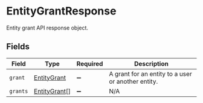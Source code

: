 # EntityGrantResponse

Entity grant API response object.


## Fields

| Field                                               | Type                                                | Required                                            | Description                                         |
| --------------------------------------------------- | --------------------------------------------------- | --------------------------------------------------- | --------------------------------------------------- |
| `grant`                                             | [EntityGrant](../../models/shared/entitygrant.md)   | :heavy_minus_sign:                                  | A grant for an entity to a user or another entity.  |
| `grants`                                            | [EntityGrant](../../models/shared/entitygrant.md)[] | :heavy_minus_sign:                                  | N/A                                                 |